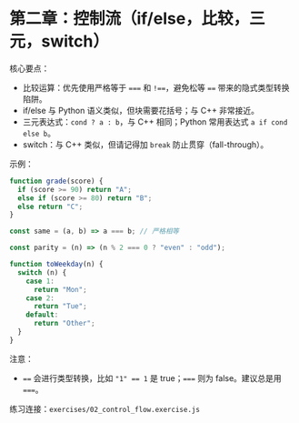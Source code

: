 # 第二章：控制流（if/else，比较，三元，switch）

核心要点：
- 比较运算：优先使用严格等于 `===` 和 `!==`，避免松等 `==` 带来的隐式类型转换陷阱。
- if/else 与 Python 语义类似，但块需要花括号；与 C++ 非常接近。
- 三元表达式：`cond ? a : b`，与 C++ 相同；Python 常用表达式 `a if cond else b`。
- switch：与 C++ 类似，但请记得加 `break` 防止贯穿（fall-through）。

示例：
```js
function grade(score) {
  if (score >= 90) return "A";
  else if (score >= 80) return "B";
  else return "C";
}

const same = (a, b) => a === b; // 严格相等

const parity = (n) => (n % 2 === 0 ? "even" : "odd");

function toWeekday(n) {
  switch (n) {
    case 1:
      return "Mon";
    case 2:
      return "Tue";
    default:
      return "Other";
  }
}
```

注意：
- `==` 会进行类型转换，比如 `"1" == 1` 是 true；`===` 则为 false。建议总是用 `===`。

练习连接：`exercises/02_control_flow.exercise.js`
